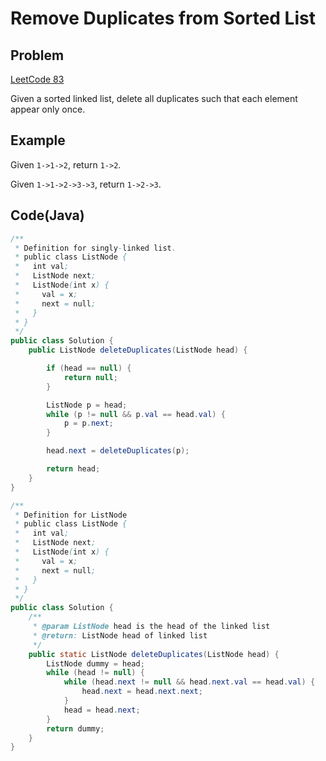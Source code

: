 # Remove Duplicates from Sorted List

## Problem

[LeetCode 83](https://oj.leetcode.com/problems/remove-duplicates-from-sorted-list/)

Given a sorted linked list, delete all duplicates such that each element appear only once.

## Example

Given `1->1->2`, return `1->2`.

Given `1->1->2->3->3`, return `1->2->3`.

## Code(Java)

```java
/**
 * Definition for singly-linked list.
 * public class ListNode {
 *   int val;
 *   ListNode next;
 *   ListNode(int x) {
 *     val = x;
 *     next = null;
 *   }
 * }
 */
public class Solution {
    public ListNode deleteDuplicates(ListNode head) {

        if (head == null) {
            return null;
        }

        ListNode p = head;
        while (p != null && p.val == head.val) {
            p = p.next;
        }

        head.next = deleteDuplicates(p);

        return head;
    }
}

/**
 * Definition for ListNode
 * public class ListNode {
 *   int val;
 *   ListNode next;
 *   ListNode(int x) {
 *     val = x;
 *     next = null;
 *   }
 * }
 */
public class Solution {
    /**
     * @param ListNode head is the head of the linked list
     * @return: ListNode head of linked list
     */
    public static ListNode deleteDuplicates(ListNode head) {
        ListNode dummy = head;
        while (head != null) {
            while (head.next != null && head.next.val == head.val) {
                head.next = head.next.next;
            }
            head = head.next;
        }
        return dummy;
    }
}
```
